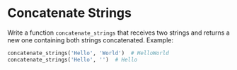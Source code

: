 # Concatenate Strings

Write a function `concatenate_strings` that receives two strings and returns a new one containing both strings concatenated. Example:

```python
concatenate_strings('Hello', 'World')  # HelloWorld
concatenate_strings('Hello', '')  # Hello
```
